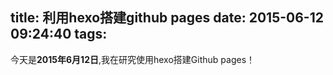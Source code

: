 
title: 利用hexo搭建github pages
date: 2015-06-12 09:24:40
tags:
---
今天是**2015年6月12日**,我在研究使用hexo搭建Github pages！